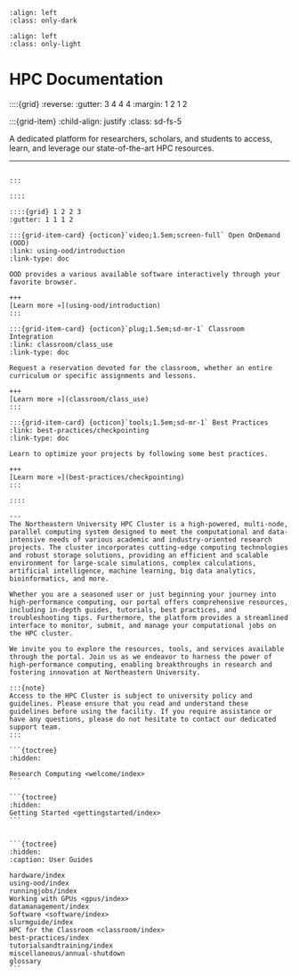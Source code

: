 <!--#  NEU's HPC Docs-->
```{image} images/NU_logo_white.png
:align: left
:class: only-dark
```

```{image} images/NU_logo_black.png
:align: left
:class: only-light
```

# HPC Documentation
::::{grid}
:reverse:
:gutter: 3 4 4 4
:margin: 1 2 1 2

:::{grid-item}
:child-align: justify
:class: sd-fs-5

A dedicated platform for researchers, scholars, and students to access, learn, and leverage our state-of-the-art HPC resources.

---
````{div}

:::

::::

::::{grid} 1 2 2 3
:gutter: 1 1 1 2

:::{grid-item-card} {octicon}`video;1.5em;screen-full` Open OnDemand (OOD)
:link: using-ood/introduction
:link-type: doc

OOD provides a various available software interactively through your favorite browser.

+++
[Learn more »](using-ood/introduction)
:::

:::{grid-item-card} {octicon}`plug;1.5em;sd-mr-1` Classroom Integration
:link: classroom/class_use
:link-type: doc

Request a reservation devoted for the classroom, whether an entire curriculum or specific assignments and lessons.

+++
[Learn more »](classroom/class_use)
:::

:::{grid-item-card} {octicon}`tools;1.5em;sd-mr-1` Best Practices
:link: best-practices/checkpointing
:link-type: doc

Learn to optimize your projects by following some best practices.

+++
[Learn more »](best-practices/checkpointing)
:::

::::

---
The Northeastern University HPC Cluster is a high-powered, multi-node, parallel computing system designed to meet the computational and data-intensive needs of various academic and industry-oriented research projects. The cluster incorporates cutting-edge computing technologies and robust storage solutions, providing an efficient and scalable environment for large-scale simulations, complex calculations, artificial intelligence, machine learning, big data analytics, bioinformatics, and more.

Whether you are a seasoned user or just beginning your journey into high-performance computing, our portal offers comprehensive resources, including in-depth guides, tutorials, best practices, and troubleshooting tips. Furthermore, the platform provides a streamlined interface to monitor, submit, and manage your computational jobs on the HPC cluster.

We invite you to explore the resources, tools, and services available through the portal. Join us as we endeavor to harness the power of high-performance computing, enabling breakthroughs in research and fostering innovation at Northeastern University.

:::{note}
Access to the HPC Cluster is subject to university policy and guidelines. Please ensure that you read and understand these guidelines before using the facility. If you require assistance or have any questions, please do not hesitate to contact our dedicated support team.
:::

```{toctree}
:hidden:

Research Computing <welcome/index>
```

```{toctree}
:hidden:
Getting Started <gettingstarted/index>
```


```{toctree}
:hidden:
:caption: User Guides

hardware/index
using-ood/index
runningjobs/index
Working with GPUs <gpus/index>
datamanagement/index
Software <software/index>
slurmguide/index
HPC for the Classroom <classroom/index>
best-practices/index
tutorialsandtraining/index
miscellaneous/annual-shutdown
glossary
```
